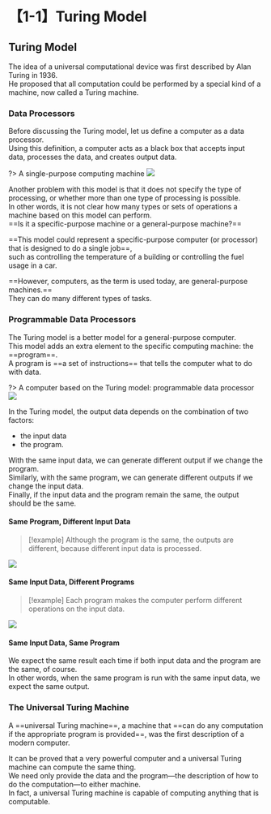 # 【1-1】Turing Model

## Turing Model

The idea of a universal computational device was first described by Alan Turing in 1936.<br />
He proposed that all computation could be performed by a special kind of a machine, now called a Turing machine.

### Data Processors

Before discussing the Turing model, let us define a computer as a data processor.<br />
Using this definition, a computer acts as a black box that accepts input data, processes the data, and creates output data.

?> A single-purpose computing machine
<img src="./資訊工程/計算機概論/img/1-1_1.png" style="max-width: 80%;">

Another problem with this model is that it does not specify the type of processing, or whether more than one type of processing is possible.<br />
In other words, it is not clear how many types or sets of operations a machine based on this model can perform.<br />
==Is it a specific-purpose machine or a general-purpose machine?==

==This model could represent a specific-purpose computer (or processor) that is designed to do a single job==,<br />
such as controlling the temperature of a building or controlling the fuel usage in a car.

==However, computers, as the term is used today, are general-purpose machines.==<br />
They can do many different types of tasks.

### Programmable Data Processors

The Turing model is a better model for a general-purpose computer.<br />
This model adds an extra element to the specific computing machine: the ==program==.<br />
A program is ==a set of instructions== that tells the computer what to do with data.

?> A computer based on the Turing model: programmable data processor
<img src="./資訊工程/計算機概論/img/1-1_2.png" style="max-width: 80%;">

In the Turing model, the output data depends on the combination of two factors:

- the input data
- the program.

With the same input data, we can generate different output if we change the program.<br />
Similarly, with the same program, we can generate different outputs if we change the input data.<br />
Finally, if the input data and the program remain the same, the output should be the same.

#### Same Program, Different Input Data

> [!example]
Although the program is the same, the outputs are different, because different input data is processed.
<img src="./資訊工程/計算機概論/img/1-1_3.png" style="max-width: 80%;">

#### Same Input Data, Different Programs

> [!example]
Each program makes the
computer perform different operations on the input data.
<img src="./資訊工程/計算機概論/img/1-1_4.png" style="max-width: 80%;">

#### Same Input Data, Same Program

We expect the same result each time if both input data and the program are the same, of course.<br />
In other words, when the same program is run with the same input data, we
expect the same output.

### The Universal Turing Machine

A ==universal Turing machine==, a machine that ==can do any computation if the appropriate program is provided==, was the first description of a modern computer.

It can be proved that a very powerful computer and a universal Turing machine can compute the same thing.<br />
We need only provide the data and the program—the description of how to do the computation—to either machine.<br />
In fact, a universal Turing machine is capable of computing anything that is computable.
